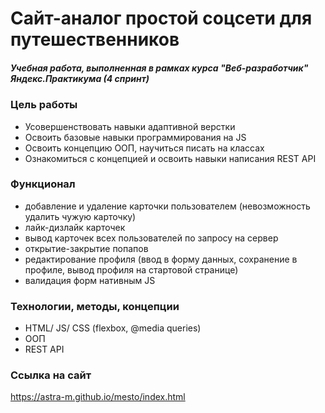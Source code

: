 # Сайт-аналог простой соцсети для путешественников

##### Учебная работа, выполненная в рамках курса "Веб-разработчик" Яндекс.Практикума (4 спринт) 

### Цель работы

* Усовершенствовать навыки адаптивной верстки
* Освоить базовые навыки программирования на JS
* Освоить концепцию ООП, научиться писать на классах
* Ознакомиться с концепцией и освоить навыки написания REST API

### Функционал
* добавление и удаление карточки пользователем (невозможность удалить чужую карточку)
* лайк-дизлайк карточек
* вывод карточек всех пользователей по запросу на сервер
* открытие-закрытие попапов 
* редактирование профиля (ввод в форму данных, сохранение в профиле, вывод профиля на стартовой странице)
* валидация форм нативным JS

### Технологии, методы, концепции
* HTML/ JS/ CSS (flexbox, @media queries)
* ООП
* REST API

### Ссылка на сайт
https://astra-m.github.io/mesto/index.html
